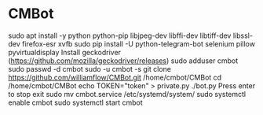 # CMBot

sudo apt install -y python python-pip libjpeg-dev libffi-dev libtiff-dev libssl-dev firefox-esr xvfb
sudo pip install -U python-telegram-bot selenium pillow pyvirtualdisplay
Install geckodriver (https://github.com/mozilla/geckodriver/releases)
sudo adduser cmbot
sudo passwd -d cmbot
sudo -u cmbot -s
git clone https://github.com/williamflow/CMBot.git /home/cmbot/CMBot
cd /home/cmbot/CMBot
echo TOKEN=\"token\" > private.py
./bot.py
Press enter to stop
exit
sudo mv cmbot.service /etc/systemd/system/
sudo systemctl enable cmbot
sudo systemctl start cmbot
